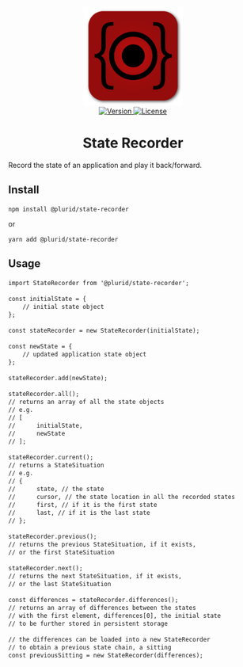 <p align="center">
    <img src="https://raw.githubusercontent.com/plurid/state-recorder/master/about/identity/state-recorder-logo.png" height="200px">
    <br />
    <a target="_blank" href="https://www.npmjs.com/package/@plurid/state-recorder">
        <img src="https://img.shields.io/npm/v/@plurid/state-recorder.svg?logo=npm&colorB=940c0c&style=for-the-badge" alt="Version">
    </a>
    <a href="https://github.com/plurid/state-recorder/blob/master/LICENSE">
        <img src="https://img.shields.io/badge/license-MIT-blue.svg?colorB=940c0c&style=for-the-badge" alt="License">
    </a>
</p>



<h1 align="center">
    State Recorder
</h1>


Record the state of an application and play it back/forward.


## Install

    npm install @plurid/state-recorder

or

    yarn add @plurid/state-recorder


## Usage

    import StateRecorder from '@plurid/state-recorder';

    const initialState = {
        // initial state object
    };

    const stateRecorder = new StateRecorder(initialState);

    const newState = {
        // updated application state object
    };

    stateRecorder.add(newState);

    stateRecorder.all();
    // returns an array of all the state objects
    // e.g.
    // [
    //      initialState,
    //      newState
    // ];

    stateRecorder.current();
    // returns a StateSituation
    // e.g.
    // {
    //      state, // the state
    //      cursor, // the state location in all the recorded states
    //      first, // if it is the first state
    //      last, // if it is the last state
    // };

    stateRecorder.previous();
    // returns the previous StateSituation, if it exists,
    // or the first StateSituation

    stateRecorder.next();
    // returns the next StateSituation, if it exists,
    // or the last StateSituation

    const differences = stateRecorder.differences();
    // returns an array of differences between the states
    // with the first element, differences[0], the initial state
    // to be further stored in persistent storage

    // the differences can be loaded into a new StateRecorder
    // to obtain a previous state chain, a sitting
    const previousSitting = new StateRecorder(differences);
